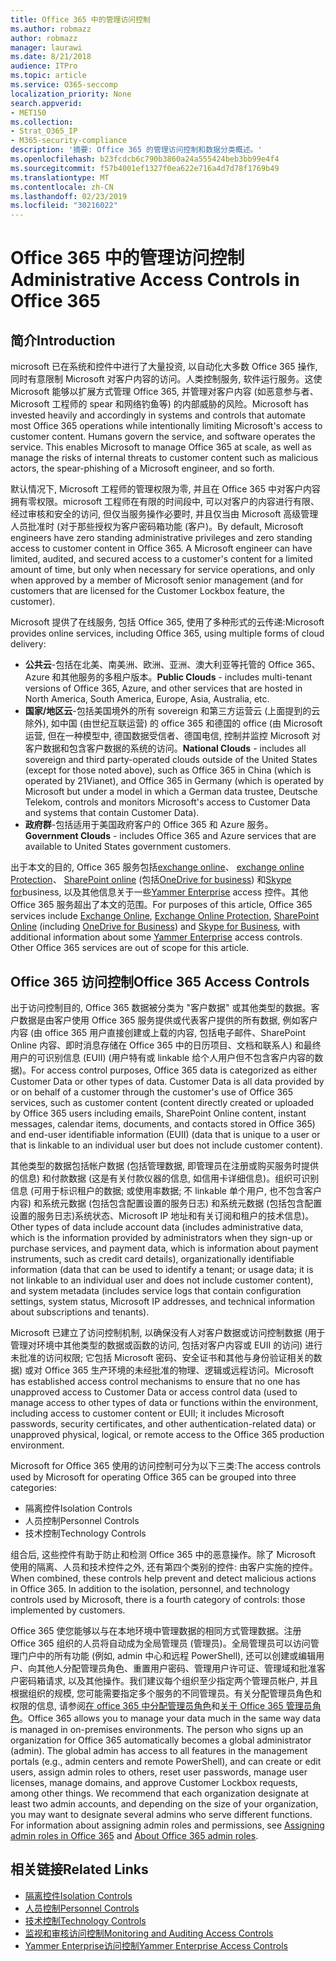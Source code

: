 ```yaml
---
title: Office 365 中的管理访问控制
ms.author: robmazz
author: robmazz
manager: laurawi
ms.date: 8/21/2018
audience: ITPro
ms.topic: article
ms.service: O365-seccomp
localization_priority: None
search.appverid:
- MET150
ms.collection:
- Strat_O365_IP
- M365-security-compliance
description: '摘要: Office 365 的管理访问控制和数据分类概述。'
ms.openlocfilehash: b23fcdcb6c790b3860a24a555424beb3bb99e4f4
ms.sourcegitcommit: f57b4001ef1327f0ea622e716a4d7d78f1769b49
ms.translationtype: MT
ms.contentlocale: zh-CN
ms.lasthandoff: 02/23/2019
ms.locfileid: "30216022"
---
```

# <a name="administrative-access-controls-in-office-365"></a><span data-ttu-id="59312-103">Office 365 中的管理访问控制</span><span class="sxs-lookup"><span data-stu-id="59312-103">Administrative Access Controls in Office 365</span></span> 

## <a name="introduction"></a><span data-ttu-id="59312-104">简介</span><span class="sxs-lookup"><span data-stu-id="59312-104">Introduction</span></span>
<span data-ttu-id="59312-p101">microsoft 已在系统和控件中进行了大量投资, 以自动化大多数 Office 365 操作, 同时有意限制 Microsoft 对客户内容的访问。人类控制服务, 软件运行服务。这使 Microsoft 能够以扩展方式管理 Office 365, 并管理对客户内容 (如恶意参与者、Microsoft 工程师的 spear 和网络钓鱼等) 的内部威胁的风险。</span><span class="sxs-lookup"><span data-stu-id="59312-p101">Microsoft has invested heavily and accordingly in systems and controls that automate most Office 365 operations while intentionally limiting Microsoft's access to customer content. Humans govern the service, and software operates the service. This enables Microsoft to manage Office 365 at scale, as well as manage the risks of internal threats to customer content such as malicious actors, the spear-phishing of a Microsoft engineer, and so forth.</span></span>

<span data-ttu-id="59312-p102">默认情况下, Microsoft 工程师的管理权限为零, 并且在 Office 365 中对客户内容拥有零权限。microsoft 工程师在有限的时间段中, 可以对客户的内容进行有限、经过审核和安全的访问, 但仅当服务操作必要时, 并且仅当由 Microsoft 高级管理人员批准时 (对于那些授权为客户密码箱功能 (客户)。</span><span class="sxs-lookup"><span data-stu-id="59312-p102">By default, Microsoft engineers have zero standing administrative privileges and zero standing access to customer content in Office 365. A Microsoft engineer can have limited, audited, and secured access to a customer's content for a limited amount of time, but only when necessary for service operations, and only when approved by a member of Microsoft senior management (and for customers that are licensed for the Customer Lockbox feature, the customer).</span></span>

<span data-ttu-id="59312-110">Microsoft 提供了在线服务, 包括 Office 365, 使用了多种形式的云传递:</span><span class="sxs-lookup"><span data-stu-id="59312-110">Microsoft provides online services, including Office 365, using multiple forms of cloud delivery:</span></span>

- <span data-ttu-id="59312-111">**公共云**-包括在北美、南美洲、欧洲、亚洲、澳大利亚等托管的 Office 365、Azure 和其他服务的多租户版本。</span><span class="sxs-lookup"><span data-stu-id="59312-111">**Public Clouds** - includes multi-tenant versions of Office 365, Azure, and other services that are hosted in North America, South America, Europe, Asia, Australia, etc.</span></span>
- <span data-ttu-id="59312-112">**国家/地区云**-包括美国境外的所有 sovereign 和第三方运营云 (上面提到的云除外), 如中国 (由世纪互联运营) 的 office 365 和德国的 office (由 Microsoft 运营, 但在一种模型中, 德国数据受信者、德国电信, 控制并监控 Microsoft 对客户数据和包含客户数据的系统的访问。</span><span class="sxs-lookup"><span data-stu-id="59312-112">**National Clouds** - includes all sovereign and third party-operated clouds outside of the United States (except for those noted above), such as Office 365 in China (which is operated by 21Vianet), and Office 365 in Germany (which is operated by Microsoft but under a model in which a German data trustee, Deutsche Telekom, controls and monitors Microsoft's access to Customer Data and systems that contain Customer Data).</span></span>
- <span data-ttu-id="59312-113">**政府群**-包括适用于美国政府客户的 Office 365 和 Azure 服务。</span><span class="sxs-lookup"><span data-stu-id="59312-113">**Government Clouds** - includes Office 365 and Azure services that are available to United States government customers.</span></span>

<span data-ttu-id="59312-p103">出于本文的目的, Office 365 服务包括[exchange online](https://docs.microsoft.com/Exchange/exchange-online)、 [exchange online Protection](https://docs.microsoft.com/Office365/SecurityCompliance/eop/exchange-online-protection-overview)、 [SharePoint online](https://docs.microsoft.com/sharepoint/sharepoint-online) (包括[OneDrive for business](https://docs.microsoft.com/OneDrive/onedrive)) 和[Skype for](https://docs.microsoft.com/SkypeForBusiness/skype-for-business-online)business, 以及其他信息关于一些[Yammer Enterprise](https://support.office.com/article/yammer-–-admin-help-e1464355-1f97-49ac-b2aa-dd320b179dbe?ui=en-US&rs=en-US&ad=US) access 控件。其他 Office 365 服务超出了本文的范围。</span><span class="sxs-lookup"><span data-stu-id="59312-p103">For purposes of this article, Office 365 services include [Exchange Online](https://docs.microsoft.com/Exchange/exchange-online), [Exchange Online Protection](https://docs.microsoft.com/Office365/SecurityCompliance/eop/exchange-online-protection-overview), [SharePoint Online](https://docs.microsoft.com/sharepoint/sharepoint-online) (including [OneDrive for Business](https://docs.microsoft.com/OneDrive/onedrive)) and [Skype for Business](https://docs.microsoft.com/SkypeForBusiness/skype-for-business-online), with additional information about some [Yammer Enterprise](https://support.office.com/article/yammer-–-admin-help-e1464355-1f97-49ac-b2aa-dd320b179dbe?ui=en-US&rs=en-US&ad=US) access controls. Other Office 365 services are out of scope for this article.</span></span>

## <a name="office-365-access-controls"></a><span data-ttu-id="59312-116">Office 365 访问控制</span><span class="sxs-lookup"><span data-stu-id="59312-116">Office 365 Access Controls</span></span>
<span data-ttu-id="59312-p104">出于访问控制目的, Office 365 数据被分类为 "客户数据" 或其他类型的数据。客户数据是由客户使用 Office 365 服务提供或代表客户提供的所有数据, 例如客户内容 (由 office 365 用户直接创建或上载的内容, 包括电子邮件、SharePoint Online 内容、即时消息存储在 Office 365 中的日历项目、文档和联系人) 和最终用户的可识别信息 (EUII) (用户特有或 linkable 给个人用户但不包含客户内容的数据)。</span><span class="sxs-lookup"><span data-stu-id="59312-p104">For access control purposes, Office 365 data is categorized as either Customer Data or other types of data. Customer Data is all data provided by or on behalf of a customer through the customer's use of Office 365 services, such as customer content (content directly created or uploaded by Office 365 users including emails, SharePoint Online content, instant messages, calendar items, documents, and contacts stored in Office 365) and end-user identifiable information (EUII) (data that is unique to a user or that is linkable to an individual user but does not include customer content).</span></span> 

<span data-ttu-id="59312-119">其他类型的数据包括帐户数据 (包括管理数据, 即管理员在注册或购买服务时提供的信息) 和付款数据 (这是有关付款仪器的信息, 如信用卡详细信息)。组织可识别信息 (可用于标识租户的数据; 或使用率数据; 不 linkable 单个用户, 也不包含客户内容) 和系统元数据 (包括包含配置设置的服务日志) 和系统元数据 (包括包含配置设置的服务日志)系统状态、Microsoft IP 地址和有关订阅和租户的技术信息)。</span><span class="sxs-lookup"><span data-stu-id="59312-119">Other types of data include account data (includes administrative data, which is the information provided by administrators when they sign-up or purchase services, and payment data, which is information about payment instruments, such as credit card details), organizationally identifiable information (data that can be used to identify a tenant; or usage data; it is not linkable to an individual user and does not include customer content), and system metadata (includes service logs that contain configuration settings, system status, Microsoft IP addresses, and technical information about subscriptions and tenants).</span></span>

<span data-ttu-id="59312-120">Microsoft 已建立了访问控制机制, 以确保没有人对客户数据或访问控制数据 (用于管理对环境中其他类型的数据或函数的访问, 包括对客户内容或 EUII 的访问) 进行未批准的访问权限; 它包括 Microsoft 密码、安全证书和其他与身份验证相关的数据) 或对 Office 365 生产环境的未经批准的物理、逻辑或远程访问。</span><span class="sxs-lookup"><span data-stu-id="59312-120">Microsoft has established access control mechanisms to ensure that no one has unapproved access to Customer Data or access control data (used to manage access to other types of data or functions within the environment, including access to customer content or EUII; it includes Microsoft passwords, security certificates, and other authentication-related data) or unapproved physical, logical, or remote access to the Office 365 production environment.</span></span>

<span data-ttu-id="59312-121">Microsoft for Office 365 使用的访问控制可分为以下三类:</span><span class="sxs-lookup"><span data-stu-id="59312-121">The access controls used by Microsoft for operating Office 365 can be grouped into three categories:</span></span>
- <span data-ttu-id="59312-122">隔离控件</span><span class="sxs-lookup"><span data-stu-id="59312-122">Isolation Controls</span></span>
- <span data-ttu-id="59312-123">人员控制</span><span class="sxs-lookup"><span data-stu-id="59312-123">Personnel Controls</span></span>
- <span data-ttu-id="59312-124">技术控制</span><span class="sxs-lookup"><span data-stu-id="59312-124">Technology Controls</span></span>

<span data-ttu-id="59312-p105">组合后, 这些控件有助于防止和检测 Office 365 中的恶意操作。除了 Microsoft 使用的隔离、人员和技术控件之外, 还有第四个类别的控件: 由客户实施的控件。</span><span class="sxs-lookup"><span data-stu-id="59312-p105">When combined, these controls help prevent and detect malicious actions in Office 365. In addition to the isolation, personnel, and technology controls used by Microsoft, there is a fourth category of controls: those implemented by customers.</span></span>

<span data-ttu-id="59312-p106">Office 365 使您能够以与在本地环境中管理数据的相同方式管理数据。注册 Office 365 组织的人员将自动成为全局管理员 (管理员)。全局管理员可以访问管理门户中的所有功能 (例如, admin 中心和远程 PowerShell), 还可以创建或编辑用户、向其他人分配管理员角色、重置用户密码、管理用户许可证、管理域和批准客户密码箱请求, 以及其他操作。我们建议每个组织至少指定两个管理员帐户, 并且根据组织的规模, 您可能需要指定多个服务的不同管理员。有关分配管理员角色和权限的信息, 请参阅[在 office 365 中分配管理员角色](https://support.office.com/article/Assigning-admin-roles-in-Office-365-eac4d046-1afd-4f1a-85fc-8219c79e1504)和[关于 Office 365 管理员角色](https://support.office.com/article/Permissions-in-Office-365-DA585EEA-F576-4F55-A1E0-87090B6AAA9D)。</span><span class="sxs-lookup"><span data-stu-id="59312-p106">Office 365 allows you to manage your data much in the same way data is managed in on-premises environments. The person who signs up an organization for Office 365 automatically becomes a global administrator (admin). The global admin has access to all features in the management portals (e.g., admin centers and remote PowerShell), and can create or edit users, assign admin roles to others, reset user passwords, manage user licenses, manage domains, and approve Customer Lockbox requests, among other things. We recommend that each organization designate at least two admin accounts, and depending on the size of your organization, you may want to designate several admins who serve different functions. For information about assigning admin roles and permissions, see [Assigning admin roles in Office 365](https://support.office.com/article/Assigning-admin-roles-in-Office-365-eac4d046-1afd-4f1a-85fc-8219c79e1504) and [About Office 365 admin roles](https://support.office.com/article/Permissions-in-Office-365-DA585EEA-F576-4F55-A1E0-87090B6AAA9D).</span></span>


## <a name="related-links"></a><span data-ttu-id="59312-132">相关链接</span><span class="sxs-lookup"><span data-stu-id="59312-132">Related Links</span></span>

- [<span data-ttu-id="59312-133">隔离控件</span><span class="sxs-lookup"><span data-stu-id="59312-133">Isolation Controls</span></span>](office-365-isolation-controls.md)
- [<span data-ttu-id="59312-134">人员控制</span><span class="sxs-lookup"><span data-stu-id="59312-134">Personnel Controls</span></span>](office-365-personnel-controls.md)
- [<span data-ttu-id="59312-135">技术控制</span><span class="sxs-lookup"><span data-stu-id="59312-135">Technology Controls</span></span>](office-365-technology-controls.md)
- [<span data-ttu-id="59312-136">监视和审核访问控制</span><span class="sxs-lookup"><span data-stu-id="59312-136">Monitoring and Auditing Access Controls</span></span>](office-365-monitoring-and-auditing-access-controls.md)
- [<span data-ttu-id="59312-137">Yammer Enterprise访问控制</span><span class="sxs-lookup"><span data-stu-id="59312-137">Yammer Enterprise Access Controls</span></span>](office-365-yammer-enterprise-access-controls.md)